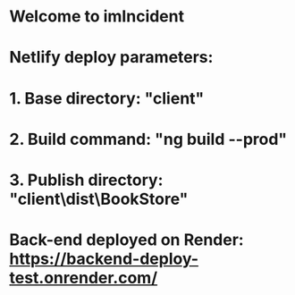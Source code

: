 # Welcome to imIncident 
# Netlify deploy parameters:
# 1. Base directory: "client"
# 2. Build command: "ng build --prod"
# 3. Publish directory: "client\dist\BookStore"
# Back-end deployed on Render: https://backend-deploy-test.onrender.com/
